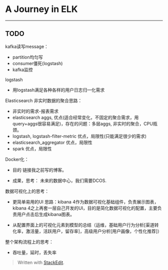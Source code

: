# A Journey in ELK

---
## TODO

kafka读写message：

*	partition均匀写
*	consumer僵死(logstash)
*	kafka监控

logstash

*	用logstash满足各种各样的用户日志归一化需求

Elasticsearch 非实时数据的聚合思路：

*	非实时的需求-报表需求
*	elasticsearch aggs, 优点(适合经常变化，不固定的聚合需求，用query+aggs很容易满足)，存在的问题：多层aggs, 非实时的聚合，CPU瓶颈。
*	logstash, logstash-filter-metric  优点，局限性(只能满足很少的需求)
*	elasticsearch_aggregator 优点，局限性
*	spark 优点，局限性

Docker化：

*	目的
链接我之前写的博客。

*	成果，思考：
未来的数据中心，我们需要DCOS.

数据可视化上的思考：

*	更简单易用的UI
思路：kibana 4作为数据可视化基础组件，负责展示图表，kibana 4之上再套一层自己开发的UI，目的是简化数据可视化的配置，主要负责用户点击后生成kibana图表。

*	从配置界面上的可视化元素到模型的总结（运维，基础用户行为分析[渠道转化率，激活量，活跃用户，留存率]，高级用户分析[用户画像，个性化推荐]）

整个架构流程上的思考：

*	吞吐量，延时，丢失率



> Written with [StackEdit](https://stackedit.io/).